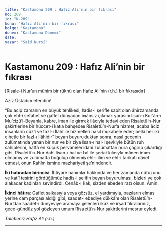 ```yaml
---
title: "Kastamonu 209 : Hafız Ali’nin bir fıkrası"
no: 209
id: "K-209"
konu: "Hafız Ali’nin bir fıkrası"
bolge: "Kastamonu"
donem: "Kastamonu Dönemi"
date: 
yazar: "Said Nursî"
---
```


# Kastamonu 209 : Hafız Ali’nin bir fıkrası

<p class="takdim">[Risale-i Nur’un mühim bir rüknü olan Hafız Ali’nin (r.h.) bir fıkrasıdır]</p>

Aziz Üstadım efendim!

“Bu acip zamanın en büyük tehlikesi, hadis-i şerifle sabit olan âhirzamanda çok ehl-i sefahet ve gaflet dünyadan imânsız çıkmak yarasını lisan-ı Kur’ân-ı Mu’cizü’l-Beyanla, kabre, iman ile girmek ilâcıyla tedavi eden Risaletü’n-Nur şakirtlerine bir hüccet-i katıa bahşeden Risaletü’n-Nur’a hizmet, acaba âciz insanların cüz’î ve fazl-ı İlâhî ile hizmetleri nasıl mukabele eder; belki her iki cihetle bir fazl-ı İlâhidir” beyan buyurulduktan sonra, nasıl gecenin zulümatında yanan bir nur ve bir ziya lisan-ı hal-i şevkiyle bütün ruh sahiplerini, hattâ en küçük pervaneleri dahi zulümattan nura çağırıp çıkardığı gibi, Risaletü’n-Nur dahi lisan-ı hal ve kal ile şeriat kılıcıyla mânen idam olmamış ve zulümatta boğulup ölmemiş ehl-i ilim ve ehl-i tarikatı dâvet etmesi, onun Rahîm ismine mazhariyeti şe’nindendir.

**İki hatıradan birincisi**: İhtiyare hanımlar hakkında ve her zamanda nüfuzunu ve kat’î tesirini gördüğümüz hadis-i şerifin beyan buyurulması, bizleri ve çok alakadar kadınları sevindirdi. Cenâb-ı Hak, sizden ebeden razı olsun. Âmin.

**İkinci hâtıra**: Gaflet saikasıyla veya gözsüz, el yardımıyla, bazıların elmas yerine cam parçası aldığı gibi, saadet-i ebediye dükkânı olan Risaletü’n-Nur’dan saadet-i dünyeviye aramaya gelenleri ikaz ve irşad fıkralarınız, gece-gündüz yol gözleyen umum Risaletü’n-Nur şakirtlerini mesrur eyledi.

*Talebeniz*
*Hafız Ali (r.h.)*

***
